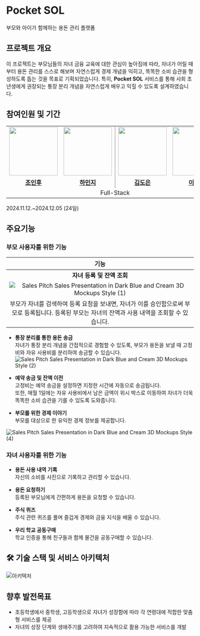 # Pocket SOL
부모와 아이가 함께하는 용돈 관리 플랫폼

## 프로젝트 개요
이 프로젝트는 부모님들의 자녀 금융 교육에 대한 관심이 높아짐에 따라, 자녀가 어릴 때부터 용돈 관리를 스스로 해보며 자연스럽게 경제 개념을 익히고, 똑똑한 소비 습관을 형성하도록 돕는 것을 목표로 기획되었습니다. 특히, **Pocket SOL** 서비스를 통해 사회 초년생에게 권장되는 통장 분리 개념을 자연스럽게 배우고 익힐 수 있도록 설계하였습니다.


## 참여인원 및 기간
<table style="border: 0.5 solid gray">
 <tr>
    <td align="center"><a href="https://github.com/inhooinu"><img src="https://avatars.githubusercontent.com/inhooinu" width="130px;" alt=""></td>
    <td align="center" style="border-right : 0.5px solid gray"><a href="https://github.com/0321minji"><img src="https://avatars.githubusercontent.com/0321minji" width="130px;" alt=""></td>
    <td align="center"><a href="https://github.com/doeuni"><img src="https://avatars.githubusercontent.com/doeuni" width="130px;" alt=""></td>
    <td align="center" style="border-right : 0.5px solid gray"><a href="https://github.com/MINO1020"><img src="https://avatars.githubusercontent.com/MINO1020" width="130px;" alt=""></td>

  </tr>
  <tr>
    <td align="center"><a href="https://github.com/inhooinu"><b>조인후</b></td>
    <td align="center"style="border-right : 0.5px solid gray"><a href="https://github.com/0321minji" ><b>하민지</b></td>
    <td align="center"><a href="https://github.com/doeuni"><b>김도은</b></td>
    <td align="center"style="border-right : 0.5px solid gray"><a href="https://github.com/MINO1020" ><b>이민호</b></td>
  </tr>

  <tr>
    <td align = "center" colspan = "4" style="border-right : 0.5px solid gray">Full-Stack</td>
  </tr>
</table>

2024.11.12.~2024.12.05 (24일)

## 주요기능
### **부모 사용자를 위한 기능**
| 기능 |
|:----:|
| **자녀 등록 및 잔액 조회** |
| ![Sales Pitch Sales Presentation in Dark Blue and Cream 3D Mockups Style (1)](https://github.com/user-attachments/assets/17efd241-0b5a-4d05-888d-48f1a6a05075) |
| 부모가 자녀를 검색하여 등록 요청을 보내면, 자녀가 이를 승인함으로써 부모로 등록됩니다. 등록된 부모는 자녀의 잔액과 사용 내역을 조회할 수 있습니다. |

- **통장 분리를 통한 용돈 송금**  
  자녀가 통장 분리 개념을 간접적으로 경험할 수 있도록, 부모가 용돈을 보낼 때 고정비와 자유 사용비를 분리하여 송금할 수 있습니다.
![Sales Pitch Sales Presentation in Dark Blue and Cream 3D Mockups Style (2)](https://github.com/user-attachments/assets/039102fd-fde3-4946-a29c-c063b9661c8b)
- **예약 송금 및 잔액 이전**  
  고정비는 예약 송금을 설정하면 지정한 시간에 자동으로 송금됩니다.  
  또한, 매월 1일에는 자유 사용비에서 남은 금액이 위시 박스로 이동하여 자녀가 더욱 똑똑한 소비 습관을 기를 수 있도록 도와줍니다.

- **부모를 위한 경제 이야기**  
  부모를 대상으로 한 유익한 경제 정보를 제공합니다.

![Sales Pitch Sales Presentation in Dark Blue and Cream 3D Mockups Style (4)](https://github.com/user-attachments/assets/4c226840-0dcc-4c9d-af15-9810056fe0f7)
### **자녀 사용자를 위한 기능**

- **용돈 사용 내역 기록**  
  자신의 소비를 사진으로 기록하고 관리할 수 있습니다.

- **용돈 요청하기**  
  등록된 부모님에게 간편하게 용돈을 요청할 수 있습니다.

- **주식 퀴즈**  
  주식 관련 퀴즈를 풀며 즐겁게 경제와 금융 지식을 배울 수 있습니다.

- **우리 학교 공동구매**  
  학교 인증을 통해 친구들과 함께 물건을 공동구매할 수 있습니다.


## 🛠 기술 스택 및 서비스 아키텍처
![아키텍처](https://github.com/user-attachments/assets/1641dc9d-0f05-4de0-a392-78d4c7ed3f49)

## 향후 발전목표
* 초등학생에서 중학생, 고등학생으로 자녀가 성장함에 따라 각 연령대에 적합한 맞춤형 서비스를 제공
* 자녀의 성장 단계와 생애주기를 고려하여 지속적으로 활용 가능한 서비스를 개발
